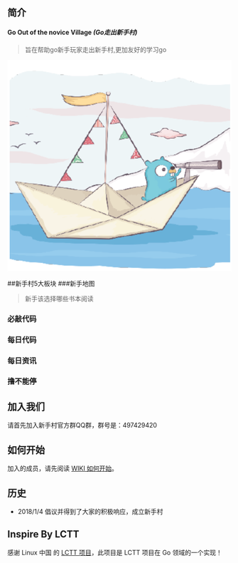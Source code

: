 简介
-------------------------------
#### Go Out of the novice Village   *(Go走出新手村)*

> 旨在帮助go新手玩家走出新手村,更加友好的学习go

![](GoOOTVN.png)

##新手村5大板块
###新手地图
> 新手该选择哪些书本阅读
>

### 必敲代码
### 每日代码
### 每日资讯
### 撸不能停

加入我们
-------------------------------

请首先加入新手村官方群QQ群，群号是：497429420

如何开始
-------------------------------

加入的成员，请先阅读 [WIKI 如何开始](https://github.com/xiaoheigou/GoOOTNV/wiki)。

历史
-------------------------------

* 2018/1/4 倡议并得到了大家的积极响应，成立新手村

## Inspire By LCTT

感谢 Linux 中国 的 [LCTT 项目](https://github.com/LCTT/TranslateProject)，此项目是 LCTT 项目在 Go 领域的一个实现！


